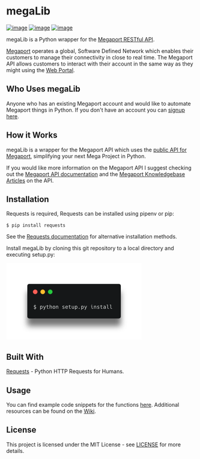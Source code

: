 # megaLib
[![image](https://img.shields.io/badge/License-MIT-lightgrey.svg)](https://github.com/jvdspeare/megaLib/blob/master/LICENSE)
[![image](https://img.shields.io/badge/Python-3.x-blue.svg)](https://www.python.org/)
[![image](https://img.shields.io/badge/API-Megaport-red.svg)](https://api.megaport.com/)


megaLib is a Python wrapper for the [Megaport RESTful API](https://dev.megaport.com/).

[Megaport](https://www.megaport.com/) operates a global, Software Defined Network which enables their customers to 
manage their connectivity in close to real time. The Megaport API allows customers to interact with their account in 
the same way as they might using the [Web Portal](https://portal.megaport.com/login).

## Who Uses megaLib
Anyone who has an existing Megaport account and would like to automate Megaport things in Python. If you don't have an 
account you can [signup here](https://portal.megaport.com/signup).

## How it Works
megaLib is a wrapper for the Megaport API which uses the [public API for Megaport](https://api.megaport.com/), 
simplifying your next Mega Project in Python.

If you would like more information on the Megaport API I suggest checking out the 
[Megaport API documentation](https://dev.megaport.com/) and the 
[Megaport Knowledgebase Articles](https://knowledgebase.megaport.com/open-api/) on the API.

## Installation
Requests is required, Requests can be installed using pipenv or pip:
```
$ pip install requests
```
See the [Requests documentation](http://docs.python-requests.org/en/master/user/install/) for alternative installation 
methods.

Install megaLib by cloning this git repository to a local directory and executing setup.py:

<img src="./img/setup.png">

## Built With
[Requests](https://github.com/requests/requests) - Python HTTP Requests for Humans.

## Usage

You can find example code snippets for the functions [here](https://github.com/jvdspeare/megaLib/tree/master/examples). 
Additional resources can be found on the [Wiki](https://github.com/jvdspeare/megaLib/wiki).


## License
This project is licensed under the MIT License - see 
[LICENSE](https://github.com/jvdspeare/megaLib/blob/master/LICENSE) for more details.